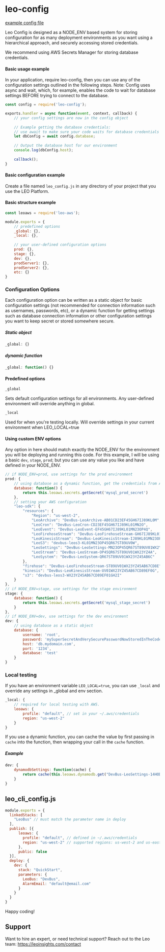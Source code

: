 # leo-config
[example config file](https://github.com/LeoPlatform/leo-config/blob/master/test/leo_config.js)

Leo Config is designed as a NODE_ENV based system for storing configuration for as many deployment environments as you want
using a hierarchical approach, and securely accessing stored credentials.
 
We recommend using AWS Secrets Manager for storing database credentials.

#### Basic usage example
In your application, require leo-config, then you can use any of the configuration settings outlined in the following steps.
Note: Config uses async and wait, which, for example, enables the code to wait for database settings BEFORE trying to
connect to the database.
```javascript
const config = require('leo-config');

exports.handler = async function(event, context, callback) {
    // your config settings are now in the config object
    
    // Example getting the database credentials:
    // use await to make sure your code waits for database credentials before trying to connect to the database
    let dbConfig = await config.database;
    
    // Output the database host for our environment
    console.log(dbConfig.host);
    
    callback();
}
```

#### Basic configuration example
Create a file named `leo_config.js` in any directory of your project that you use the LEO Platform.
#### Basic structure example
```javascript
const leoaws = require('leo-aws');

module.exports = {
    // predefined options
    _global: {},
    _local: {},
    
    // your user-defined configuration options
    prod: {},
    stage: {},
    dev: {},
    prodServer1: {},
    prodServer2: {},
    etc: {}
}
```

### Configuration Options
Each configuration option can be written as a static object for basic configuration settings (not recommended for connection
information such as usernames, passwords, etc), or a dynamic function for getting settings such as database connection
information or other configuration settings you want to keep secret or stored somewhere secure.
##### Static object
```javascript
_global: {}
```
##### dynamic function
```javascript
_global: function() {}
```

#### Predefined options

```javascript
_global
```
Sets default configuration settings for all environments. Any user-defined environment will override anything in global.

```javascript
_local
```
Used for when you're testing locally. Will override settings in your current environment when LEO_LOCAL=true

#### Using custom ENV options
Any option in here should match exactly the NODE_ENV for the environment you will be deploying and running this code.
For this example, I will be using a basic `dev`, `stage`, `prod`; but you can use any value you like and have defined
in your NODE_ENV.
```javascript
// if NODE_ENV=prod, use settings for the prod environment
prod: {
    // using database as a dynamic function, get the credentials from AWS Secrets Manager
    database: function() {
        return this.leoaws.secrets.getSecret('mysql_prod_secret')
    },
    // setting your AWS configuration
    "leo-sdk": {
        "resources": {
            "Region": "us-west-2",
            "LeoArchive": "DevBus-LeoArchive-AB01CD23EF45GH67IJ89KL0M",
            "LeoCron": "DevBus-LeoCron-CD23EF45GH67IJ89KL01MN2O",
            "LeoEvent": "DevBus-LeoEvent-EF45GH67IJ89KL01MN23OP4Q",
            "LeoFirehoseStream": "DevBus-LeoFirehoseStream-GH67IJ89KL01MN23OP45QR6S",
            "LeoKinesisStream": "DevBus-LeoKinesisStream-IJ89KL01MN23OP45QR67ST8U",
            "LeoS3": "devbus-leos3-KL01MN23OP45QR67ST89UV0W",
            "LeoSettings": "DevBus-LeoSettings-MN23OP45QR67ST89UV01WX2Y",
            "LeoStream": "DevBus-LeoStream-OP45QR67ST89UV01WX23YZ4A",
            "LeoSystem": "DevBus-LeoSystem-QR67ST89UV01WX23YZ45AB6C"
        },
        "firehose": "DevBus-LeoFirehoseStream-ST89UV01WX23YZ45AB67CD8E",
        "kinesis": "DevBus-LeoKinesisStream-UV01WX23YZ45AB67CD89EF0G",
        "s3": "devbus-leos3-WX23YZ45AB67CD89EF01GH2I"
    }
},
// if NODE_ENV=stage, use settings for the stage environment
stage: {
    database: function() {
        return this.leoaws.secrets.getSecret('mysql_stage_secret')
    }
},
// if NODE_ENV=dev, use settings for the dev environment
dev: {
    // using database as a static object
    database: {
        username: 'root',
        password: 'mySuperSecretAndVerySecurePasswordNowStoredInTheCode',
        host: 'db.mydomain.com',
        port: '1234',
        database: 'test'
    }
}
```
### Local testing
If you have an environment variable `LEO_LOCAL=true`, you can use `_local` and override any settings in _global and env section.
```javascript
_local: {
    // required for local testing with AWS.
    leoaws: {
        profile: "default", // set in your ~/.aws/credentials
        region: "us-west-2"
    }
}
```

If you use a dynamic function, you can cache the value by first passing in `cache` into the function, then wrapping
your call in the `cache` function.
##### Example
```javascript
dev: {
    dynamodbSettings: function(cache) {
        return cache(this.leoaws.dynamodb.get("DevBus-LeoSettings-14HODE41JWL2O", "healthSNS_data"));
    }
}
```

## leo_cli_config.js
```javascript
module.exports = { 
  linkedStacks: [
    "LeoBus" // must match the parameter name in deploy
  ],  
  publish: [{   
      leoaws: {
        profile: "default", // defined in ~/.aws/credentials
        region: "us-west-2" // supported regions: us-west-2 and us-east-1 
      },  
      public: false
  }],  
  deploy: {
    dev: {
      stack: "QuickStart",
      parameters: {
        LeoBus: "DevBus",
        AlarmEmail: "default@email.com"
      }   
    }   
  }
}
```

Happy coding!

## Support
Want to hire an expert, or need technical support? Reach out to the Leo team: https://leoinsights.com/contact
